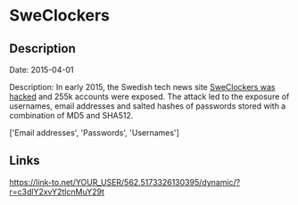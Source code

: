 # SweClockers

## Description

Date: 2015-04-01

Description:
In early 2015, the Swedish tech news site <a href="http://www.sweclockers.com/nyhet/20800-sweclockers-drabbas-av-dataintrang" target="_blank" rel="noopener">SweClockers was hacked</a> and 255k accounts were exposed. The attack led to the exposure of usernames, email addresses and salted hashes of passwords stored with a combination of MD5 and SHA512.


['Email addresses', 'Passwords', 'Usernames']

## Links

https://link-to.net/YOUR_USER/562.5173326130395/dynamic/?r=c3dlY2xvY2tlcnMuY29t